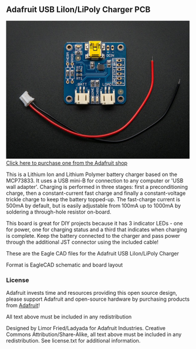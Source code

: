 ## Adafruit USB LiIon/LiPoly Charger PCB
<a href="http://www.adafruit.com/products/259"><img src="assets/image.jpg?raw=true" width="500px"><br/>
Click here to purchase one from the Adafruit shop</a>

This is a Lithium Ion and Lithium Polymer battery charger based on the MCP73833. It uses a USB mini-B for connection to any computer or 'USB wall adapter'. Charging is performed in three stages: first a preconditioning charge, then a constant-current fast charge and finally a constant-voltage trickle charge to keep the battery topped-up. The fast-charge current is 500mA by default, but is easily adjustable from 100mA up to 1000mA by soldering a through-hole resistor on-board.

This board is great for DIY projects because it has 3 indicator LEDs - one for power, one for charging status and a third that indicates when charging is complete. Keep the battery connected to the charger and pass power through the additional JST connector using the included cable!

These are the Eagle CAD files for the Adafruit USB LiIon/LiPoly Charger

Format is EagleCAD schematic and board layout

### License

Adafruit invests time and resources providing this open source design, please support Adafruit and open-source hardware by purchasing products from [Adafruit](https://www.adafruit.com)!

All text above must be included in any redistribution

Designed by Limor Fried/Ladyada for Adafruit Industries.
Creative Commons Attribution/Share-Alike, all text above must be included in any redistribution. 
See license.txt for additional information.
